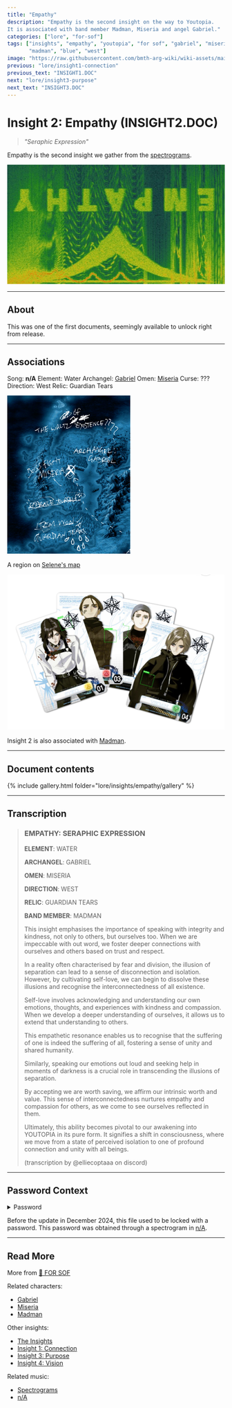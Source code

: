 ```yaml
---
title: "Empathy"
description: "Empathy is the second insight on the way to Youtopia. 
It is associated with band member Madman, Miseria and angel Gabriel."
categories: ["lore", "for-sof"]
tags: ["insights", "empathy", "youtopia", "for sof", "gabriel", "miseria", 
       "madman", "blue", "west"]
image: "https://raw.githubusercontent.com/bmth-arg-wiki/wiki-assets/main/lore/insights/empathy/empathy-300x300.png"
previous: "lore/insight1-connection"
previous_text: "INSIGHT1.DOC"
next: "lore/insight3-purpose"
next_text: "INSIGHT3.DOC"
---
```

# Insight 2: Empathy (INSIGHT2.DOC)

> *"Seraphic Expression"*

Empathy is the second insight we gather from the [spectrograms](../music/spectrograms).

![Empathy spectrogram](https://raw.githubusercontent.com/bmth-arg-wiki/wiki-assets/main/lore/insights/empathy/img_5.png)

***

## About

This was one of the first documents, seemingly available to unlock right from release.

***

## Associations

Song: **n/A**
Element: Water
Archangel: [Gabriel](../characters/gabriel)
Omen: [Miseria](../characters/miseria)
Curse: ???
Direction: West
Relic: Guardian Tears

![Empathy on Selene's map](https://raw.githubusercontent.com/bmth-arg-wiki/wiki-assets/main/lore/insights/empathy/empathy-selenes-map.png)

A region on [Selene's map](../for-sof#YOUTOPIA_selenes_mapvis)

![Band cards with Madman for empathy](https://raw.githubusercontent.com/bmth-arg-wiki/wiki-assets/main/characters/band-cards.png)

Insight 2 is also associated with [Madman](../characters/madman).

***

## Document contents

{% include gallery.html folder="lore/insights/empathy/gallery" %}

***

## Transcription

> ### EMPATHY: SERAPHIC EXPRESSION 
>
> **ELEMENT**: WATER
>
> **ARCHANGEL**: GABRIEL
>
> **OMEN**: MISERIA
>
> **DIRECTION**: WEST
>
> **RELIC**: GUARDIAN TEARS
>
> **BAND MEMBER**: MADMAN
>
> This insight emphasises the importance of speaking with integrity and kindness, not only to others, but ourselves too. When we are impeccable with out word, we foster deeper connections with ourselves and others based on trust and respect.
>
> In a reality often characterised by fear and division, the illusion of separation can lead to a sense of disconnection and isolation. However, by cultivating self-love, we can begin to dissolve these illusions and recognise the interconnectedness of all existence.
>
> Self-love involves acknowledging and understanding our own emotions, thoughts, and experiences with kindness and compassion. When we develop a deeper understanding of ourselves, it allows us to extend that understanding to others.
>
> This empathetic resonance enables us to recognise that the suffering of one is indeed the suffering of all, fostering a sense of unity and shared humanity. 
>
> Similarly, speaking our emotions out loud and seeking help in moments of darkness is a crucial role in transcending the illusions of separation. 
>
> By accepting we are worth saving, we affirm our intrinsic worth and value. This sense of interconnectedness nurtures empathy and compassion for others, as we come to see ourselves reflected in them.
>
> Ultimately, this ability becomes pivotal to our awakening into YOUTOPIA in its pure form. It signifies a shift in consciousness, where we move from a state of perceived isolation to one of profound connection and unity with all beings.
>
> (transcription by @elliecoptaaa on discord)

***

## Password Context

<details class="password">
  <summary>Password</summary>

empathy
</details>

Before the update in December 2024, this file used to be locked with a password.
This password was obtained through a spectrogram in [n/A](../music/song-na).

***

## Read More

More from [📁 FOR SOF](../for-sof)

Related characters:

- [Gabriel](../characters/gabriel)
- [Miseria](../characters/miseria)
- [Madman](../characters/madman)

Other insights:

- [The Insights](insights)
- [Insight 1: Connection](insight1-connection)
- [Insight 3: Purpose](insight3-purpose)
- [Insight 4: Vision](insight4-vision)

Related music:

- [Spectrograms](../music/spectrograms)
- [n/A](../music/song-na)